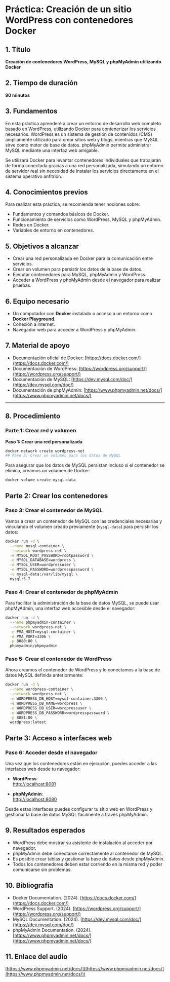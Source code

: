 # Práctica: Creación de un sitio WordPress con contenedores Docker

## 1. Título  
**Creación de contenedores WordPress, MySQL y phpMyAdmin utilizando Docker**

## 2. Tiempo de duración  
**90 minutos**

## 3. Fundamentos  

En esta práctica aprenderé a crear un entorno de desarrollo web completo basado en WordPress, utilizando Docker para contenerizar los servicios necesarios. WordPress es un sistema de gestión de contenidos (CMS) ampliamente utilizado para crear sitios web y blogs, mientras que MySQL sirve como motor de base de datos. phpMyAdmin permite administrar MySQL mediante una interfaz web amigable.

Se utilizará Docker para levantar contenedores individuales que trabajarán de forma conectada gracias a una red personalizada, simulando un entorno de servidor real sin necesidad de instalar los servicios directamente en el sistema operativo anfitrión.

## 4. Conocimientos previos

Para realizar esta práctica, se recomienda tener nociones sobre:

- Fundamentos y comandos básicos de Docker.
- Funcionamiento de servicios como WordPress, MySQL y phpMyAdmin.
- Redes en Docker.
- Variables de entorno en contenedores.

## 5. Objetivos a alcanzar

- Crear una red personalizada en Docker para la comunicación entre servicios.
- Crear un volumen para persistir los datos de la base de datos.
- Ejecutar contenedores para MySQL, phpMyAdmin y WordPress.
- Acceder a WordPress y phpMyAdmin desde el navegador para realizar pruebas.

## 6. Equipo necesario

- Un computador con **Docker** instalado o acceso a un entorno como **Docker Playground**.
- Conexión a internet.
- Navegador web para acceder a WordPress y phpMyAdmin.

## 7. Material de apoyo

- Documentación oficial de Docker: [https://docs.docker.com/](https://docs.docker.com/)
- Documentación de WordPress: [https://wordpress.org/support/](https://wordpress.org/support/)
- Documentación de MySQL: [https://dev.mysql.com/doc/](https://dev.mysql.com/doc/)
- Documentación de phpMyAdmin: [https://www.phpmyadmin.net/docs/](https://www.phpmyadmin.net/docs/)

---

## 8. Procedimiento

### Parte 1: Crear red y volumen

**Paso 1: Crear una red personalizada**

```bash
docker network create wordpress-net
## Paso 2: Crear un volumen para los datos de MySQL
```
Para asegurar que los datos de MySQL persistan incluso si el contenedor se elimina, creamos un volumen de Docker:

```bash
docker volume create mysql-data
```
## Parte 2: Crear los contenedores

### Paso 3: Crear el contenedor de MySQL

Vamos a crear un contenedor de MySQL con las credenciales necesarias y vinculando el volumen creado previamente (`mysql-data`) para persistir los datos:

```bash
docker run -d \
  --name mysql-container \
  --network wordpress-net \
  -e MYSQL_ROOT_PASSWORD=rootpassword \
  -e MYSQL_DATABASE=wordpress \
  -e MYSQL_USER=wordpressuser \
  -e MYSQL_PASSWORD=wordpresspassword \
  -v mysql-data:/var/lib/mysql \
  mysql:5.7
```
### Paso 4: Crear el contenedor de phpMyAdmin

Para facilitar la administración de la base de datos MySQL, se puede usar phpMyAdmin, una interfaz web accesible desde el navegador:

```bash
docker run -d \
  --name phpmyadmin-container \
  --network wordpress-net \
  -e PMA_HOST=mysql-container \
  -e PMA_PORT=3306 \
  -p 8080:80 \
  phpmyadmin/phpmyadmin
```
### Paso 5: Crear el contenedor de WordPress

Ahora creamos el contenedor de WordPress y lo conectamos a la base de datos MySQL definida anteriormente:

```bash
docker run -d \
  --name wordpress-container \
  --network wordpress-net \
  -e WORDPRESS_DB_HOST=mysql-container:3306 \
  -e WORDPRESS_DB_NAME=wordpress \
  -e WORDPRESS_DB_USER=wordpressuser \
  -e WORDPRESS_DB_PASSWORD=wordpresspassword \
  -p 8081:80 \
  wordpress:latest
```

## Parte 3: Acceso a interfaces web

### Paso 6: Acceder desde el navegador

Una vez que los contenedores están en ejecución, puedes acceder a las interfaces web desde tu navegador:

- **WordPress**:  
  [http://localhost:8081](http://localhost:8081)

- **phpMyAdmin**:  
  [http://localhost:8080](http://localhost:8080)

Desde estas interfaces puedes configurar tu sitio web en WordPress y gestionar la base de datos MySQL fácilmente a través phpMyAdmin.

## 9. Resultados esperados

- WordPress debe mostrar su asistente de instalación al acceder por navegador.
- phpMyAdmin debe conectarse correctamente al contenedor de MySQL.
- Es posible crear tablas y gestionar la base de datos desde phpMyAdmin.
- Todos los contenedores deben estar corriendo en la misma red y poder comunicarse sin problemas.

## 10. Bibliografía

- Docker Documentation. (2024). [https://docs.docker.com/](https://docs.docker.com/)
- WordPress Support. (2024). [https://wordpress.org/support/](https://wordpress.org/support/)
- MySQL Documentation. (2024). [https://dev.mysql.com/doc/](https://dev.mysql.com/doc/)
- phpMyAdmin Documentation. (2024). [https://www.phpmyadmin.net/docs/](https://www.phpmyadmin.net/docs/)

## 11. Enlace del audio
[https://www.phpmyadmin.net/docs/]([https://www.phpmyadmin.net/docs/](https://www.phpmyadmin.net/docs/))
```

